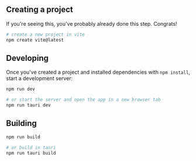 

## Creating a project

If you're seeing this, you've probably already done this step. Congrats!

```bash
# create a new project in vite
npm create vite@latest
```

## Developing

Once you've created a project and installed dependencies with `npm install`, start a development server:

```bash
npm run dev

# or start the server and open the app in a new browser tab
npm run tauri dev
```

## Building

```bash
npm run build

# or build in tauri
npm run tauri build
```

